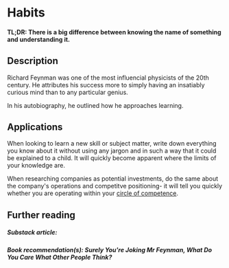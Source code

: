 # Habits
#### TL;DR: There is a big difference between knowing the name of something and understanding it.

## Description

Richard Feynman was one of the most influencial physicists of the 20th century. He attributes his success more to simply having an insatiably curious mind than to any particular genius.

In his autobiography, he outlined how he approaches learning.

## Applications
When looking to learn a new skill or subject matter, write down everything you know about it without using any jargon and in such a way that it could be explained to a child. It will quickly become apparent where the limits of your knowledge are.

When researching companies as potential investments, do the same about the company's operations and competitve positioning- it will tell you quickly whether you are operating within your [circle of competence](https://github.com/interesting-git/worldly-wisdom/tree/main/mental-models/general-thinking/circle_of_competence.md).

## Further reading
##### Substack article: 
##### Book recommendation(s): Surely You're Joking Mr Feynman, What Do You Care What Other People Think?
